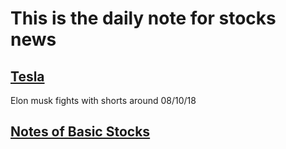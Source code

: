 # This is the daily note for stocks news
## [Tesla](https://github.com/Guannan-Shen/everday_code/blob/master/stocks/Tesla%2BStock%2BDiary.ipynb)
Elon musk fights with shorts around 08/10/18
## [Notes of Basic Stocks](https://github.com/Guannan-Shen/everday_code/blob/master/stocks/Notes_basic_stocks.ipynb)
